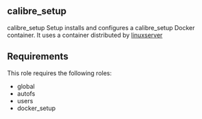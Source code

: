 calibre_setup
----------

calibre_setup Setup installs and configures a calibre_setup Docker container. It uses a container distributed by [linuxserver](https://hub.docker.com/r/linuxserver/calibre-web)

Requirements
------------

This role requires the following roles:

- global
- autofs
- users
- docker_setup
